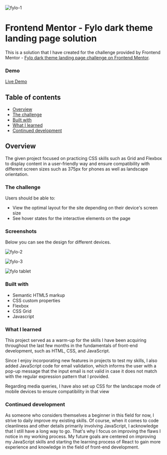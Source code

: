 ![fylo-1](https://github.com/Sab-Mos/fylo-dark-them-landing-page/assets/131381168/29fefd59-0de5-4061-b867-cbb1a062995d)

# Frontend Mentor - Fylo dark theme landing page solution

This is a solution that I have created for the challenge provided by Frontend Mentor - [Fylo dark theme landing page challenge on Frontend Mentor](https://www.frontendmentor.io/challenges/fylo-dark-theme-landing-page-5ca5f2d21e82137ec91a50fd).

### Demo
[Live Demo](https://chipper-torrone-74554c.netlify.app/)

## Table of contents

- [Overview](#overview)
- [The challenge](#the-challenge)
- [Built with](#built-with)
- [What I learned](#what-i-learned)
- [Continued development](#continued-development)

## Overview

The given project focused on practicing CSS skills such as Grid and Flexbox to display content in a user-friendly way and ensure compatibility with different screen sizes such as 375px for phones as well as landscape orientation.

### The challenge

Users should be able to:

- View the optimal layout for the site depending on their device's screen size
- See hover states for the interactive elements on the page

 ### Screenshots

Below you can see the design for different devices.

![fylo-2](https://github.com/Sab-Mos/fylo-dark-them-landing-page/assets/131381168/c7f8ee3b-b6a3-4bdd-ae8c-b1a1f7b36c93)

![fylo-3](https://github.com/Sab-Mos/fylo-dark-them-landing-page/assets/131381168/87bcfe04-8307-4751-b727-02a4d2301d3e)

![fylo tablet](https://github.com/Sab-Mos/fylo-dark-them-landing-page/assets/131381168/29acfed3-27db-47de-902a-e95d29becef7)

### Built with

- Semantic HTML5 markup
- CSS custom properties
- Flexbox
- CSS Grid
- Javascript

### What I learned

This project served as a warm-up for the skills I have been acquiring throughout the last few months in the fundamentals of front-end development, such as HTML, CSS, and JavaScript.

Since I enjoy incorporating new features in projects to test my skills, I also added JavaScript code for email validation, which informs the user with a pop-up message that the input email is not valid in case it does not match with the regular expression pattern that I provided.

Regarding media queries, I have also set up CSS for the landscape mode of mobile devices to ensure compatibility in that view

### Continued development

As someone who considers themselves a beginner in this field for now, I strive to daily improve my existing skills. Of course, when it comes to code cleanliness and other details primarily involving JavaScript, I acknowledge that I still have a long way to go. That's why I focus on improving the flaws I notice in my working process. My future goals are centered on improving my JavaScript skills and starting the learning process of React to gain more experience and knowledge in the field of front-end development.
